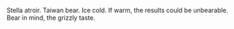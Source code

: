 Stella atroir.
Taiwan bear.
Ice cold. If warm, the results could be unbearable.
Bear in mind, the grizzly taste.